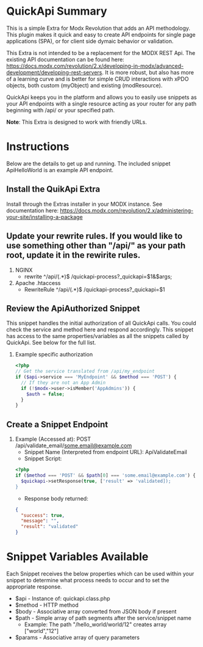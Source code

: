 # QuickApi Summary
This is a simple Extra for Modx Revolution that adds an API methodology. This plugin makes it quick and easy to create API endpoints for single page applications (SPA), or for client side dymaic behavior or validation.

This Extra is not intended to be a replacement for the MODX REST Api. The existing API documentation can be found here: https://docs.modx.com/revolution/2.x/developing-in-modx/advanced-development/developing-rest-servers. It is more robust, but also has more of a learning curve and is better for simple CRUD interactions with xPDO objects, both custom (myObject) and existing (modResource).

QuickApi keeps you in the platform and allows you to easily use snippets as your API endpoints with a single resource acting as your router for any path beginning with /api/ or your specified path.

**Note**: This Extra is designed to work with friendly URLs.

# Instructions
Below are the details to get up and running. The included snippet ApiHelloWorld is an example API endpoint.

## Install the QuikApi Extra
Install through the Extras installer in your MODX instance. See documentation here: https://docs.modx.com/revolution/2.x/administering-your-site/installing-a-package  

## Update your rewrite rules. If you would like to use something other than "/api/" as your path root, update it in the rewirite rules.
1. NGINX
   * rewrite ^/api/(.*)$ /quickapi-process?_quickapi=$1&$args;
2. Apache .htaccess
   * RewriteRule ^/api/(.*)$ /quickapi-process?_quickapi=$1
   
## Review the ApiAuthorized Snippet
This snippet handles the initial authorization of all QuickApi calls. You could check the service and method here and respond accordingly. This snippet has access to the same properties/variables as all the snippets called by QuickApi. See below for the full list.

1. Example specific authorization
   ```php
   <?php
   // Get the service translated from /api/my_endpoint
   if ($api->service === 'MyEndpoint' && $method === 'POST') {
     // If they are not an App Admin
     if (!$modx->user->isMember('AppAdmins')) {
       $auth = false;
     }
   }
   
   ```
## Create a Snippet Endpoint

1. Example (Accessed at): POST /api/validate_email/some.email@example.com
   * Snippet Name (Interpreted from endpoint URL): ApiValidateEmail
   * Snippet Script:
   ```php
   <?php
   if ($method === 'POST' && $path[0] === 'some.email@example.com') {
     $quickapi->setResponse(true, ['result' => 'validated]);
   }
   ```
   * Response body returned:
   ```json
   {
     "success": true,
     "message": "",
     "result": "validated"
   }
   ```
   
# Snippet Variables Available
Each Snippet receives the below properties which can be used within your snippet to determine what process needs to occur and to set the appropriate response.

* $api - Instance of: quickapi.class.php
* $method - HTTP method
* $body - Associative array converted from JSON body if present
* $path - Simple array of path segments after the service/snippet name
  * Example: The path "/hello_world/world/12" creates array ["world","12"]
* $params - Associative array of query parameters